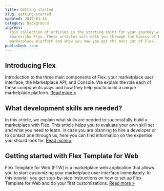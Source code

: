 ```yaml
---
title: Getting started
slug: getting-started
updated: 2019-01-18
category: background
ingress:
  This collection of articles is the starting point for your journey with
  Sharetribe Flex. These articles will walk you through the basics of building a
  marketplace platform and show you how you get the most out of Flex.
published: true
---
```


## Introducing Flex

Introduction to the three main components of Flex: your marketplace user
interface, the Marketplace API, and Console. We explain the role each of these
components plays and how they help you to build a unique marketplace platform.
[Read more »](/background/introducing-flex/)

## What development skills are needed?

In this article, we explain what skills are needed to successfully build a
marketplace with Flex. This article helps you to evaluate your own skill set and
what you need to learn. In case you are planning to hire a developer or to
contact one through us, here you can find information on the expertise you
should look for. [Read more »](/background/development-skills/)

## Getting started with Flex Template for Web

Flex Template for Web (FTW) is a marketplace web application that allows you to
start customizing your marketplace user interface immediately. In this tutorial,
you get step-by-step instructions on how to set up Flex Template for Web and do
your first customizations. [Read more »](/tutorials/getting-started-with-ftw/)
